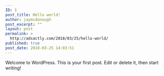 ```yaml
---
ID: 1
post_title: Hello world!
author: jaymcdonough
post_excerpt: ""
layout: post
permalink: >
  http://adsactly.com/2018/03/25/hello-world/
published: true
post_date: 2018-03-25 14:03:51
---
```

Welcome to WordPress. This is your first post. Edit or delete it, then start writing!